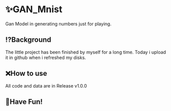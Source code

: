 # :sparkles:GAN_Mnist
Gan Model in generating numbers just for playing.
## :interrobang:Background
The little project has been finished by myself for a long time. Today i upload it in github when i refreshed my disks.
## :x:How to use
All code and data are in Release v1.0.0
## :tada:Have Fun!

